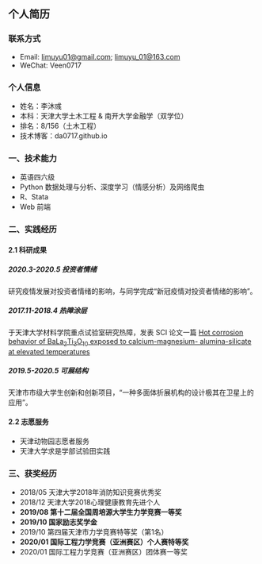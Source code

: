 ## 个人简历

### 联系方式

+ Email: limuyu01@gmail.com; limuyu_01@163.com
+ WeChat: Veen0717

### 个人信息

+ 姓名：李沐彧
+ 本科：天津大学土木工程 & 南开大学金融学（双学位）
+ 排名：8/156（土木工程）
+ 技术博客：da0717.github.io


### 一、技术能力

+ 英语四六级
+ Python 数据处理与分析、深度学习（情感分析）及网络爬虫
+ R、Stata
+ Web 前端

### 二、实践经历

#### 2.1 科研成果

##### 2020.3-2020.5 投资者情绪

研究疫情发展对投资者情绪的影响，与同学完成“新冠疫情对投资者情绪的影响”。

##### 2017.11-2018.4 热障涂层

于天津大学材料学院重点试验室研究热障，发表 SCI 论文一篇 [Hot corrosion behavior of BaLa<sub>2</sub>Ti<sub>3</sub>O<sub>10</sub> exposed to calcium-magnesium- alumina-silicate at elevated temperatures](https://www.sciencedirect.com/science/article/pii/S027288421830573X?via%3Dihub)

##### 2019.5-2020.5 可展结构

天津市市级大学生创新和创新项目，“一种多面体折展机构的设计极其在卫星上的应用”。

#### 2.2 志愿服务

+ 天津动物园志愿者服务
+ 天津大学求是学部试验田实践

### 三、获奖经历

+ 2018/05  天津大学2018年消防知识竞赛优秀奖
+ 2018/12  天津大学2018心理健康教育先进个人
+ **2019/08  第十二届全国周培源大学生力学竞赛一等奖**
+ **2019/10  国家励志奖学金**
+ 2019/10  第四届天津市力学竞赛特等奖（第1名）
+ **2020/01  国际工程力学竞赛（亚洲赛区）个人赛特等奖**
+ 2020/01  国际工程力学竞赛（亚洲赛区）团体赛一等奖

